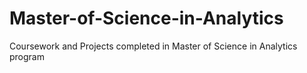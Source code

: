 # Master-of-Science-in-Analytics
Coursework and Projects completed in Master of Science in Analytics program
